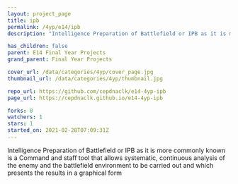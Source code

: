 ```yaml
---
layout: project_page
title: ipb
permalink: /4yp/e14/ipb
description: "Intelligence Preparation of Battlefield or IPB as it is more commonly known is a Command and staff tool that allows systematic, continuous analysis of the enemy and the battlefield environment to be carried out and which presents the results in a graphical form"

has_children: false
parent: E14 Final Year Projects
grand_parent: Final Year Projects

cover_url: /data/categories/4yp/cover_page.jpg
thumbnail_url: /data/categories/4yp/thumbnail.jpg

repo_url: https://github.com/cepdnaclk/e14-4yp-ipb
page_url: https://cepdnaclk.github.io/e14-4yp-ipb

forks: 0
watchers: 1
stars: 1
started_on: 2021-02-28T07:09:31Z
---
```

Intelligence Preparation of Battlefield or IPB as it is more commonly known is a Command and staff tool that allows systematic, continuous analysis of the enemy and the battlefield environment to be carried out and which presents the results in a graphical form

